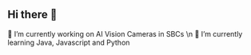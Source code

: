 ## Hi there 👋
🔭 I’m currently working on AI Vision Cameras in SBCs \n
🌱 I’m currently learning Java, Javascript and Python
